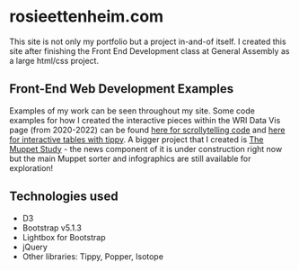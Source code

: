 # rosieettenheim.com

This site is not only my portfolio but a project in-and-of itself. I created this site after finishing the Front End Development class at General Assembly as a large html/css project.

## Front-End Web Development Examples

Examples of my work can be seen throughout my site. Some code examples for how I created the interactive pieces within the WRI Data Vis page (from 2020-2022) can be found [here for scrollytelling code](https://github.com/rosieett/rosieettenheim.com/tree/master/codeExamples/seagrassScrollytelling) and [here for interactive tables with tippy](https://github.com/rosieett/rosieettenheim.com/blob/master/codeExamples/tippy/index.html). A bigger project that I created is [The Muppet Study](https://github.com/rosieett/theMuppets) - the news component of it is under construction right now but the main Muppet sorter and infographics are still available for exploration! 

## Technologies used
* D3
* Bootstrap v5.1.3
* Lightbox for Bootstrap 
* jQuery
* Other libraries: Tippy, Popper, Isotope
